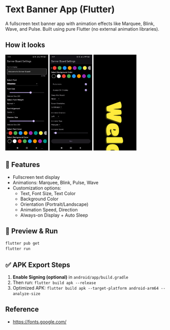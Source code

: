 # Text Banner App (Flutter)

A fullscreen text banner app with animation effects like Marquee, Blink, Wave, and Pulse. Built using pure Flutter (no external animation libraries).

## How it looks
<img height="300" src="./out/Screen 1.jpg" />
<img height="300" src="./out/Screen 2.jpg" />
<img height="300" src="./out/Screen 3.jpg" />

## 🎯 Features

- Fullscreen text display
- Animations: Marquee, Blink, Pulse, Wave
- Customization options:
  - Text, Font Size, Text Color
  - Background Color
  - Orientation (Portrait/Landscape)
  - Animation Speed, Direction
  - Always-on Display + Auto Sleep

## 🧪 Preview & Run

```bash
flutter pub get
flutter run
```

## ✅ APK Export Steps

1. **Enable Signing (optional)** in `android/app/build.gradle`
2. Then run: `flutter build apk --release`
3. Optimized APK: `flutter build apk --target-platform android-arm64 --analyze-size`

## Reference

- https://fonts.google.com/
